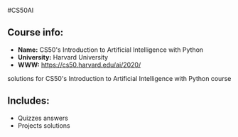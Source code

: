 #CS50AI

## Course info:
* __Name:__ CS50's Introduction to Artificial Intelligence with Python
* __University:__ Harvard University
* __WWW:__ https://cs50.harvard.edu/ai/2020/

solutions for CS50's Introduction to Artificial Intelligence with Python course

## Includes:
* Quizzes answers
* Projects solutions



